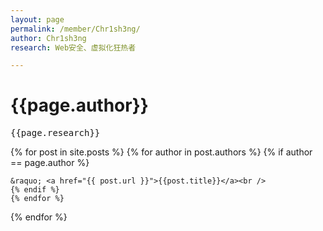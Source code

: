 ```yaml
---
layout: page
permalink: /member/Chr1sh3ng/
author: Chr1sh3ng
research: Web安全、虚拟化狂热者

---
```

<h1 class="post-title">{{page.author}}</h1>
<pre>
{{page.research}}
</pre>

<div>
{% for post in site.posts %}
	{% for author in post.authors %}
	{% if author == page.author %}
	
	&raquo; <a href="{{ post.url }}">{{post.title}}</a><br />
	{% endif %}
	{% endfor %}
{% endfor %}
</div>